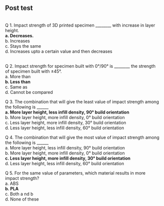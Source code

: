 ## Post test
<br>
Q 1. Impact strength of 3D printed specimen ________ with increase in layer height. <br>
<b>a. Decreases.</b><br>
b. Increases<br>
c. Stays the same<br>
d. Increases upto a certain value and then decreases<br><br>

Q 2. Impact strength for specimen built with 0°/90° is ________ the strength of specimen built with &#177;45°.<br>
a. More than<br>
<b>b. Less than</b><br>
c. Same as<br>
d. Cannot be compared<br>

Q 3. The combination that will give the least value of impact strength among the following is ______ <br>
<b>a. More layer height, less infill density, 90° build orientation</b><br>
b. More layer height, more infill density, 0° build orientation<br>
c. Less layer height, more infill density, 30° build orientation<br>
d. Less layer height, less infill density, 60° build orientation<br>

Q 4. The combination that will  give the most value of impact strength among the following is ______ <br>
a. More layer height, less infill density, 90° build orientation<br>
b. More layer height, more infill density, 0° build orientation<br>
<b>c. Less layer height, more infill density, 30° build orientation</b><br>
d. Less layer height, less infill density, 60° build orientation<br>

Q 5. For the same value of parameters, which material results in more impact strength? <br>
a. ABS<br>
<b>b. PLA</b><br>
c. Both a nd b<br>
d. None of these<br>
